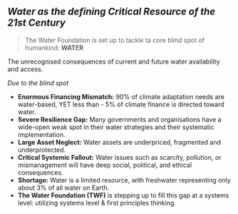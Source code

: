 
## _Water as the defining Critical Resource of the 21st Century_

> The Water Foundation is set up to tackle ta core blind spot of humankind: 
>                             **WATER**

The unrecognised consequences of current and future water availability and access. 

_Due to the blind spot_ 

- **Enormous Financing Mismatch:** 90% of climate adaptation needs are water-based, YET less than - 5% of climate finance is directed toward water.
- **Severe Resilience Gap:** Many governments and organisations have a wide-open weak spot in their water strategies and their systematic implementation.
- **Large Asset Neglect:** Water assets are underpriced, fragmented and underprotected.
- **Critical Systemic Fallout:** Water issues such as scarcity, pollution, or mismanagement will have deep social, political, and ethical consequences.
- **Shortage:** Water is a limited resource, with freshwater representing only about 3% of all water on Earth.
- **The Water Foundation (TWF)** is stepping up to fill this gap at a systems level: utilizing systems level & first principles thinking.

